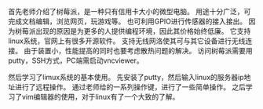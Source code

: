 首先老师介绍了树莓派，是一种只有信用卡大小的微型电脑。
用途十分广泛，可完成文档编辑，浏览网页，玩游戏等。
也可利用GPIO进行传感器的接入接出。
因为树莓派出现的原因是为更多的人提供编程环境，因此其价格始终低廉。
它支持linux系统，官网上有很多开源软件。
支持无线网洛使其可与其它设备进行无线连接。
由于装置小，性能提高的同时也要考虑散热问题的解决。
访问树莓派需要用putty，SSH方式，PC端需启动vncviewer。

然后学习了limux系统的基本使用。
先安装了putty，然后输入linux的服务器ip地址进行了远程操作。
通过老师给的一系列操作键，进行了一些简单操作。
之后学习了vim编辑器的使用，对于linux有了一个大致的了解。
